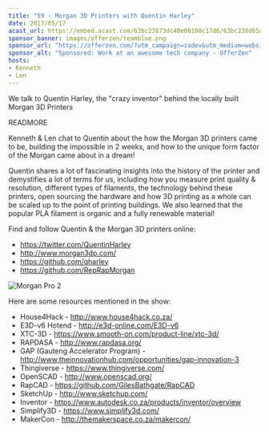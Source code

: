 ```yaml
---
title: "59 - Morgan 3D Printers with Quentin Harley"
date: 2017/05/17
acast_url: https://embed.acast.com/63bc23873dc40e00108c17d6/63bc238d65ae3d001128d7b5
sponsor_banner: images/offerzen/teamblue.png
sponsor_url: "https://offerzen.com/?utm_campaign=zadev&utm_medium=website"
sponsor_alt: "Sponsored: Work at an awesome tech company - OfferZen"
hosts:
- Kenneth
- Len
---
```


We talk to Quentin Harley, the "crazy inventor" behind the locally built Morgan 3D Printers

READMORE

Kenneth & Len chat to Quentin about the how the Morgan 3D printers came to be, building the impossible in 2 weeks, and how to the unique form factor of the Morgan came about in a dream!

Quentin shares a lot of fascinating insights into the history of the printer and demystifies a lot of terms for us, including how you measure print quality & resolution, different types of filaments, the technology behind these printers, open sourcing the hardware and how 3D printing as a whole can be scaled up to the point of printing buildings. We also learned that the popular PLA filament is organic and a fully renewable material!

Find and follow Quentin & the Morgan 3D printers online:

* https://twitter.com/QuentinHarley
* http://www.morgan3dp.com/
* https://github.com/qharley
* https://github.com/RepRapMorgan

![Morgan Pro 2](morgan-pro-2.jpg)

Here are some resources mentioned in the show:

* House4Hack - http://www.house4hack.co.za/
* E3D-v6 Hotend - http://e3d-online.com/E3D-v6
* XTC-3D - https://www.smooth-on.com/product-line/xtc-3d/
* RAPDASA - http://www.rapdasa.org/
* GAP (Gauteng Accelerator Program) - http://www.theinnovationhub.com/opportunities/gap-innovation-3
* Thingiverse - https://www.thingiverse.com/
* OpenSCAD - http://www.openscad.org/
* RapCAD - https://github.com/GilesBathgate/RapCAD
* SketchUp - http://www.sketchup.com/
* Inventor - https://www.autodesk.co.za/products/inventor/overview
* Simplify3D - https://www.simplify3d.com/
* MakerCon - http://themakerspace.co.za/makercon/


